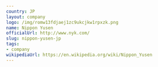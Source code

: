 ```yaml
---
country: JP
layout: company
logo: /img/romw13fdjaej1zc9ukcjkw1rpxzk.png
name: Nippon Yusen
officialUrl: http://www.nyk.com/
slug: nippon-yusen-jp
tags:
- company
wikipediaUrl: https://en.wikipedia.org/wiki/Nippon_Yusen
---
```

